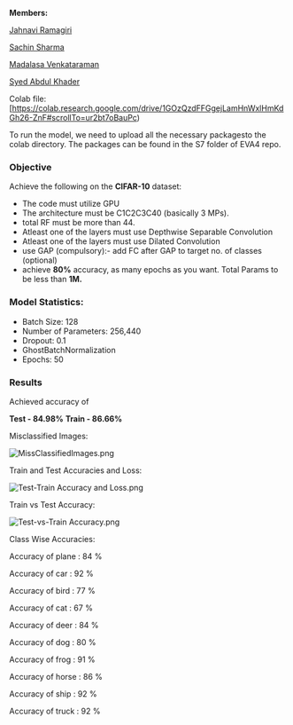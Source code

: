 **Members:**

[Jahnavi Ramagiri](https://canvas.instructure.com/courses/1804302/users/25685093)

[Sachin Sharma](https://canvas.instructure.com/courses/1804302/users/23724529)

[Madalasa Venkataraman](https://canvas.instructure.com/courses/1804302/users/25685106)

[Syed Abdul Khader](https://canvas.instructure.com/courses/1804302/users/25685109)

Colab file:[https://colab.research.google.com/drive/1GOzQzdFFGgejLamHnWxlHmKdGh26-ZnF#scrollTo=ur2bt7oBauPc)

To run the model, we need to upload all the necessary packagesto the colab directory. The packages can be found in the S7 folder of EVA4 repo.


### **Objective**

Achieve the following on the **CIFAR-10** dataset:

- The code must utilize GPU
- The architecture must be C1C2C3C40 (basically 3 MPs).
- total RF must be more than 44.
- Atleast one of the layers must use Depthwise Separable Convolution
- Atleast one of the layers must use Dilated Convolution
- use GAP (compulsory):- add FC after GAP to target no. of classes (optional)
- achieve **80%** accuracy, as many epochs as you want. Total Params to be less than **1M.**

### **Model Statistics:**

- Batch Size: 128
- Number of Parameters: 256,440
- Dropout: 0.1
- GhostBatchNormalization
- Epochs: 50

### **Results**

Achieved accuracy of

**Test - 84.98%**
**Train - 86.66%**

Misclassified Images:

![MissClassifiedImages.png](https://github.com/abksyed/EVA4/blob/master/S7/Images/MissClassifiedImages.png)

Train and Test Accuracies and Loss:

![Test-Train Accuracy and Loss.png](https://github.com/abksyed/EVA4/blob/master/S7/Images/Test-vs-Train%20Accuracy.png)

Train vs Test Accuracy:

![Test-vs-Train Accuracy.png](https://github.com/abksyed/EVA4/blob/master/S7/Images/Test-vs-Train%20Accuracy.png)

Class Wise Accuracies:

Accuracy of plane : 84 %

Accuracy of car : 92 %

Accuracy of bird : 77 %

Accuracy of cat : 67 %

Accuracy of deer : 84 %

Accuracy of dog : 80 %

Accuracy of frog : 91 %

Accuracy of horse : 86 %

Accuracy of ship : 92 %

Accuracy of truck : 92 %



